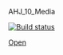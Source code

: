 AHJ_10_Media

[![Build status](https://ci.appveyor.com/api/projects/status/oxfs265ekr2c3syw?svg=true)](https://ci.appveyor.com/project/Markedone60/ahj-homework-media-10)

[Open](https://markedone60.github.io/ahj_homework_media_10/)
